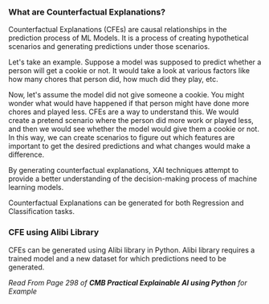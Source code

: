 ### What are Counterfactual Explanations?

Counterfactual Explanations (CFEs) are causal relationships in the prediction process of ML Models. It is a process of creating hypothetical scenarios and generating predictions under those scenarios.

Let's take an example. Suppose a model was supposed to predict whether a person will get a cookie or not. It would take a look at various factors like how many chores that person did, how much did they play, etc.

Now, let's assume the model did not give someone a cookie. You might wonder what would have happened if that person might have done more chores and played less. CFEs are a way to understand this. We would create a pretend scenario where the person did more work or played less, and then we would see whether the model would give them a cookie or not. In this way, we can create scenarios to figure out which features are important to get the desired predictions and what changes would make a difference.

By generating counterfactual explanations, XAI techniques attempt to provide a better understanding of the decision-making process of machine learning models.

Counterfactual Explanations can be generated for both Regression and Classification tasks.

### CFE using Alibi Library

CFEs can be generated using Alibi library in Python. Alibi library requires a trained model and a new dataset for which predictions need to be generated.

*Read From Page 298 of **CMB Practical Explainable AI using Python** for Example*
